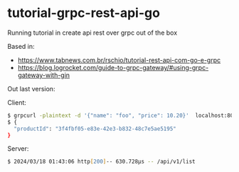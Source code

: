 # tutorial-grpc-rest-api-go

Running tutorial in create api rest over grpc out of the box

Based in:

- https://www.tabnews.com.br/rschio/tutorial-rest-api-com-go-e-grpc
- https://blog.logrocket.com/guide-to-grpc-gateway/#using-grpc-gateway-with-gin

Out last version:

Client:

```zsh
$ grpcurl -plaintext -d '{"name": "foo", "price": 10.20}'  localhost:8081 product.v1.ProductService/AddProduct
$ {
  "productId": "3f4fbf05-e83e-42e3-b832-48c7e5ae5195"
}
```

Server:

```zsh
$ 2024/03/18 01:43:06 http[200]-- 630.728µs -- /api/v1/list
```
